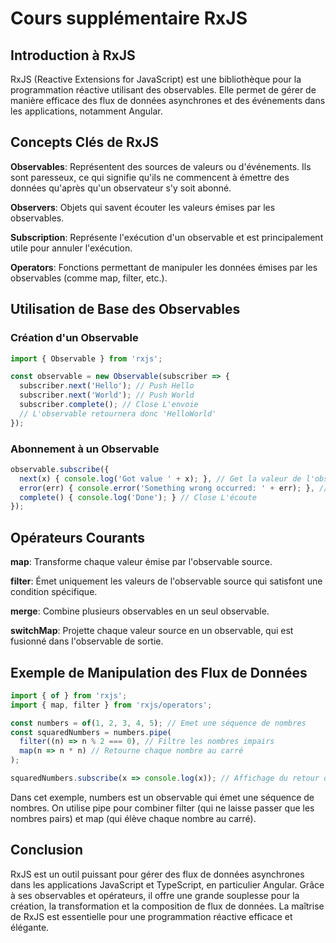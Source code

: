 # Cours supplémentaire RxJS

## Introduction à RxJS

RxJS (Reactive Extensions for JavaScript) est une bibliothèque pour la programmation réactive utilisant des observables. Elle permet de gérer de manière efficace des flux de données asynchrones et des événements dans les applications, notamment Angular.

## Concepts Clés de RxJS

<b>Observables</b>: Représentent des sources de valeurs ou d'événements. Ils sont paresseux, ce qui signifie qu'ils ne commencent à émettre des données qu'après qu'un observateur s'y soit abonné.

<b>Observers</b>: Objets qui savent écouter les valeurs émises par les observables.

<b>Subscription</b>: Représente l'exécution d'un observable et est principalement utile pour annuler l'exécution.

<b>Operators</b>: Fonctions permettant de manipuler les données émises par les observables (comme map, filter, etc.).

## Utilisation de Base des Observables

### Création d'un Observable

```ts
import { Observable } from 'rxjs';

const observable = new Observable(subscriber => {
  subscriber.next('Hello'); // Push Hello 
  subscriber.next('World'); // Push World
  subscriber.complete(); // Close L'envoie
  // L'observable retournera donc 'HelloWorld'
});
```

### Abonnement à un Observable

```ts
observable.subscribe({
  next(x) { console.log('Got value ' + x); }, // Get la valeur de l'observable, ici 'Got value HelloWorld'
  error(err) { console.error('Something wrong occurred: ' + err); }, // Get les potentielles erreurs
  complete() { console.log('Done'); } // Close L'écoute
});
```

## Opérateurs Courants

<b>map</b>: Transforme chaque valeur émise par l'observable source.

<b>filter</b>: Émet uniquement les valeurs de l'observable source qui satisfont une condition spécifique.

<b>merge</b>: Combine plusieurs observables en un seul observable.

<b>switchMap</b>: Projette chaque valeur source en un observable, qui est fusionné dans l'observable de sortie.

## Exemple de Manipulation des Flux de Données

```ts
import { of } from 'rxjs';
import { map, filter } from 'rxjs/operators';

const numbers = of(1, 2, 3, 4, 5); // Emet une séquence de nombres
const squaredNumbers = numbers.pipe(
  filter((n) => n % 2 === 0), // Filtre les nombres impairs
  map(n => n * n) // Retourne chaque nombre au carré
);

squaredNumbers.subscribe(x => console.log(x)); // Affichage du retour de l'observable
```

Dans cet exemple, numbers est un observable qui émet une séquence de nombres. On utilise pipe pour combiner filter (qui ne laisse passer que les nombres pairs) et map (qui élève chaque nombre au carré).

## Conclusion

RxJS est un outil puissant pour gérer des flux de données asynchrones dans les applications JavaScript et TypeScript, en particulier Angular. Grâce à ses observables et opérateurs, il offre une grande souplesse pour la création, la transformation et la composition de flux de données. La maîtrise de RxJS est essentielle pour une programmation réactive efficace et élégante.